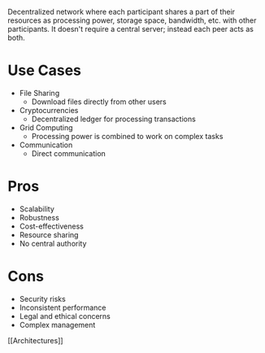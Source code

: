  Decentralized network where each participant shares a part of their resources as processing power, storage space, bandwidth, etc. with other participants. It doesn't require a central server; instead each peer acts as both.

# Use Cases
- File Sharing
	- Download files directly from other users
- Cryptocurrencies
	- Decentralized ledger for processing transactions
- Grid Computing
	- Processing power is combined to work on complex tasks
- Communication
	- Direct communication

# Pros
- Scalability
- Robustness
- Cost-effectiveness
- Resource sharing
- No central authority

# Cons
- Security risks
- Inconsistent performance
- Legal and ethical concerns
- Complex management


[[Architectures]]